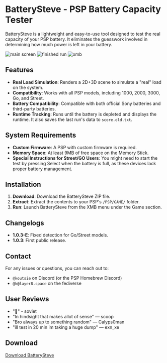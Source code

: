 # BatterySteve - PSP Battery Capacity Tester

BatterySteve is a lightweight and easy-to-use tool designed to test the real capacity of your PSP battery. It eliminates the guesswork involved in determining how much power is left in your battery.

![main screen](https://the-sauna.icu/BatterySteve/main.png)
![finished run](https://the-sauna.icu/BatterySteve/outtabat.png)
![xmb](https://the-sauna.icu/BatterySteve/xmb.png)


## Features

- **Real Load Simulation**: Renders a 2D+3D scene to simulate a "real" load on the system.
- **Compatibility**: Works with all PSP models, including 1000, 2000, 3000, Go, and Street.
- **Battery Compatibility**: Compatible with both official Sony batteries and third-party batteries.
- **Runtime Tracking**: Runs until the battery is depleted and displays the runtime. It also saves the last run's data to `score.old.txt`.

## System Requirements

- **Custom Firmware**: A PSP with custom firmware is required.
- **Memory Space**: At least 9MB of free space on the Memory Stick.
- **Special Instructions for Street/GO Users**: You might need to start the test by pressing Select when the battery is full, as these devices lack proper battery management.

## Installation

1. **Download**: Download the BatterySteve ZIP file.
2. **Extract**: Extract the contents to your PSP's `/PSP/GAME/` folder.
3. **Run**: Launch BatterySteve from the XMB menu under the Game section.

## Changelogs

- **1.0.3-E**: Fixed detection for Go/Street models.
- **1.0.3**: First public release.

## Contact

For any issues or questions, you can reach out to:
- `@koutsie` on Discord (or the PSP Homebrew Discord)
- `@k@layer8.space` on the fediverse

## User Reviews

- "👀" - soviet
- "In hindsight that makes allot of sense" — scoop
- "Bro always up to something random" — Calyps0man
- "ill test in 20 min im taking a huge dump" — exn_xe

## Download

[Download BatterySteve](https://the-sauna.icu/BatterySteve/)
